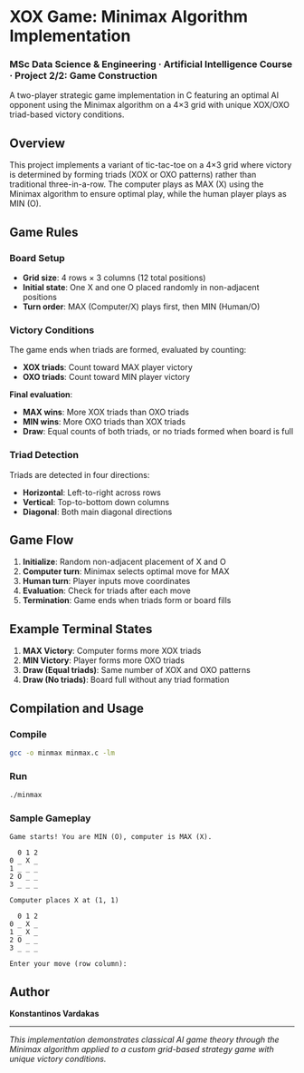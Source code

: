 # XOX Game: Minimax Algorithm Implementation
### MSc Data Science & Engineering · Artificial Intelligence Course · Project 2/2: Game Construction
A two-player strategic game implementation in C featuring an optimal AI opponent using the Minimax algorithm on a 4×3 grid with unique XOX/OXO triad-based victory conditions.

## Overview

This project implements a variant of tic-tac-toe on a 4×3 grid where victory is determined by forming triads (XOX or OXO patterns) rather than traditional three-in-a-row. The computer plays as MAX (X) using the Minimax algorithm to ensure optimal play, while the human player plays as MIN (O).

## Game Rules

### Board Setup
- **Grid size**: 4 rows × 3 columns (12 total positions)
- **Initial state**: One X and one O placed randomly in non-adjacent positions
- **Turn order**: MAX (Computer/X) plays first, then MIN (Human/O)

### Victory Conditions
The game ends when triads are formed, evaluated by counting:
- **XOX triads**: Count toward MAX player victory
- **OXO triads**: Count toward MIN player victory

**Final evaluation**:
- **MAX wins**: More XOX triads than OXO triads
- **MIN wins**: More OXO triads than XOX triads  
- **Draw**: Equal counts of both triads, or no triads formed when board is full

### Triad Detection
Triads are detected in four directions:
- **Horizontal**: Left-to-right across rows
- **Vertical**: Top-to-bottom down columns
- **Diagonal**: Both main diagonal directions
  
## Game Flow

1. **Initialize**: Random non-adjacent placement of X and O
2. **Computer turn**: Minimax selects optimal move for MAX
3. **Human turn**: Player inputs move coordinates
4. **Evaluation**: Check for triads after each move
5. **Termination**: Game ends when triads form or board fills

## Example Terminal States

1. **MAX Victory**: Computer forms more XOX triads
2. **MIN Victory**: Player forms more OXO triads
3. **Draw (Equal triads)**: Same number of XOX and OXO patterns
4. **Draw (No triads)**: Board full without any triad formation

## Compilation and Usage

### Compile
```bash
gcc -o minmax minmax.c -lm
```

### Run
```bash
./minmax
```

### Sample Gameplay
```
Game starts! You are MIN (O), computer is MAX (X).

  0 1 2
0 _ X _ 
1 _ _ _ 
2 O _ _ 
3 _ _ _ 

Computer places X at (1, 1)

  0 1 2
0 _ X _ 
1 _ X _ 
2 O _ _ 
3 _ _ _ 

Enter your move (row column):

```

## Author

**Konstantinos Vardakas**  

---

*This implementation demonstrates classical AI game theory through the Minimax algorithm applied to a custom grid-based strategy game with unique victory conditions.*
